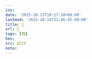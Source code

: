 ```yaml
---
ivs:
date: '2025-10-13T10:27:10+08:00'
lastmod: '2025-10-14T21:46:45-08:00'
title: 􁮕
url: 􁮕
tags: [西]
hex: 
src: DCCV
note:
---
```


